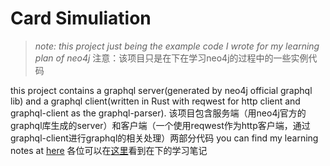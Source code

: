 ﻿# Card Simuliation
> *note: this project just being the example code I wrote for my learning plan of neo4j*
> 注意：该项目只是在下在学习neo4j的过程中的一些实例代码

this project contains a graphql server(generated by neo4j official graphql lib) and a graphql client(written in Rust with reqwest for http client and graphql-client as the graphql-parser).
该项目包含服务端（用neo4j官方的graphql库生成的server）和客户端（一个使用reqwest作为http客户端，通过graphql-client进行graphql的相关处理）两部分代码
you can find my learning notes at [here](https://www.bilibili.com/read/readlist/rl523483?spm_id_from=333.999.0.0)
各位可以在[这里](https://www.bilibili.com/read/readlist/rl523483?spm_id_from=333.999.0.0)看到在下的学习笔记

